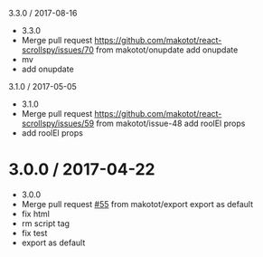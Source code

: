 3.3.0 / 2017-08-16
  * 3.3.0
  * Merge pull request https://github.com/makotot/react-scrollspy/issues/70 from
    makotot/onupdate
    add onupdate
  * mv
  * add onupdate

3.1.0 / 2017-05-05
  * 3.1.0
  * Merge pull request https://github.com/makotot/react-scrollspy/issues/59 from
    makotot/issue-48
    add roolEl props
  * add roolEl props


3.0.0 / 2017-04-22
==================

  * 3.0.0
  * Merge pull request [#55](https://github.com/makotot/react-scrollspy/issues/55) from makotot/export
    export as default
  * fix html
  * rm script tag
  * fix test
  * export as default
